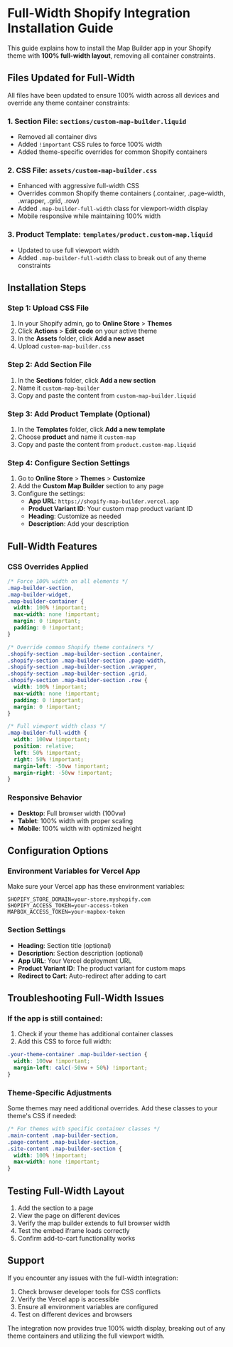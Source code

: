 # Full-Width Shopify Integration Installation Guide

This guide explains how to install the Map Builder app in your Shopify theme with **100% full-width layout**, removing all container constraints.

## Files Updated for Full-Width

All files have been updated to ensure 100% width across all devices and override any theme container constraints:

### 1. Section File: `sections/custom-map-builder.liquid`
- Removed all container divs
- Added `!important` CSS rules to force 100% width
- Added theme-specific overrides for common Shopify containers

### 2. CSS File: `assets/custom-map-builder.css`
- Enhanced with aggressive full-width CSS
- Overrides common Shopify theme containers (.container, .page-width, .wrapper, .grid, .row)
- Added `.map-builder-full-width` class for viewport-width display
- Mobile responsive while maintaining 100% width

### 3. Product Template: `templates/product.custom-map.liquid`
- Updated to use full viewport width
- Added `.map-builder-full-width` class to break out of any theme constraints

## Installation Steps

### Step 1: Upload CSS File
1. In your Shopify admin, go to **Online Store** > **Themes**
2. Click **Actions** > **Edit code** on your active theme
3. In the **Assets** folder, click **Add a new asset**
4. Upload `custom-map-builder.css`

### Step 2: Add Section File
1. In the **Sections** folder, click **Add a new section**
2. Name it `custom-map-builder`
3. Copy and paste the content from `custom-map-builder.liquid`

### Step 3: Add Product Template (Optional)
1. In the **Templates** folder, click **Add a new template**
2. Choose **product** and name it `custom-map`
3. Copy and paste the content from `product.custom-map.liquid`

### Step 4: Configure Section Settings
1. Go to **Online Store** > **Themes** > **Customize**
2. Add the **Custom Map Builder** section to any page
3. Configure the settings:
   - **App URL**: `https://shopify-map-builder.vercel.app`
   - **Product Variant ID**: Your custom map product variant ID
   - **Heading**: Customize as needed
   - **Description**: Add your description

## Full-Width Features

### CSS Overrides Applied
```css
/* Force 100% width on all elements */
.map-builder-section,
.map-builder-widget,
.map-builder-container {
  width: 100% !important;
  max-width: none !important;
  margin: 0 !important;
  padding: 0 !important;
}

/* Override common Shopify theme containers */
.shopify-section .map-builder-section .container,
.shopify-section .map-builder-section .page-width,
.shopify-section .map-builder-section .wrapper,
.shopify-section .map-builder-section .grid,
.shopify-section .map-builder-section .row {
  width: 100% !important;
  max-width: none !important;
  padding: 0 !important;
  margin: 0 !important;
}

/* Full viewport width class */
.map-builder-full-width {
  width: 100vw !important;
  position: relative;
  left: 50% !important;
  right: 50% !important;
  margin-left: -50vw !important;
  margin-right: -50vw !important;
}
```

### Responsive Behavior
- **Desktop**: Full browser width (100vw)
- **Tablet**: 100% width with proper scaling
- **Mobile**: 100% width with optimized height

## Configuration Options

### Environment Variables for Vercel App
Make sure your Vercel app has these environment variables:
```
SHOPIFY_STORE_DOMAIN=your-store.myshopify.com
SHOPIFY_ACCESS_TOKEN=your-access-token
MAPBOX_ACCESS_TOKEN=your-mapbox-token
```

### Section Settings
- **Heading**: Section title (optional)
- **Description**: Section description (optional)
- **App URL**: Your Vercel deployment URL
- **Product Variant ID**: The product variant for custom maps
- **Redirect to Cart**: Auto-redirect after adding to cart

## Troubleshooting Full-Width Issues

### If the app is still contained:
1. Check if your theme has additional container classes
2. Add this CSS to force full width:
```css
.your-theme-container .map-builder-section {
  width: 100vw !important;
  margin-left: calc(-50vw + 50%) !important;
}
```

### Theme-Specific Adjustments
Some themes may need additional overrides. Add these classes to your theme's CSS if needed:

```css
/* For themes with specific container classes */
.main-content .map-builder-section,
.page-content .map-builder-section,
.site-content .map-builder-section {
  width: 100% !important;
  max-width: none !important;
}
```

## Testing Full-Width Layout

1. Add the section to a page
2. View the page on different devices
3. Verify the map builder extends to full browser width
4. Test the embed iframe loads correctly
5. Confirm add-to-cart functionality works

## Support

If you encounter any issues with the full-width integration:
1. Check browser developer tools for CSS conflicts
2. Verify the Vercel app is accessible
3. Ensure all environment variables are configured
4. Test on different devices and browsers

The integration now provides true 100% width display, breaking out of any theme containers and utilizing the full viewport width.